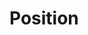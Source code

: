 <script setup>
import CdxDocsTokensTable from '../../src/components/tokens/TokensTable.vue';
import { position } from '@wikimedia/codex-design-tokens/index.json';
</script>

# Position

<cdx-docs-tokens-table
	:tokens="position"
	token-demo="CdxDocsTokenDemo"
	token-category="position"
	css-property="left"
	style-target="inner"
/>
